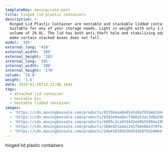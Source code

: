 ```yaml
---
templateKey: movingcrate-post
title: hinged lid plastic containers
description: >-
  Hinged Lid Plastic Container are nestable and stackable lidded container.
  Suitable for any of your storage needs. Light in weight with only 1.6kg, with
  volume of 29.8L. The lid has both anti-theft hole and stabilizing edges to
  make certain stacked boxes does not fall.
model: '395'
external_long: '430'
external_width: '300'
external_height: '285'
internal_long: '395'
internal_width: '280'
internal_height: '270'
volumn: '29.8'
weight: '1.6'
date: 2019-01-26T13:21:06.164Z
tags:
  - attached lid container
  - nestable bin
  - nestable lidded container
images:
  - 'https://cdn.movingboxsale.com/products/837bb4aa0e0542dda791de62d4cd90a9.jpg'
  - 'https://cdn.movingboxsale.com/products/6582e0ae8ecf4881b3ac3d6e59b6a087.jpg'
  - 'https://cdn.movingboxsale.com/products/b895c3ca9f4442eb9b55694a1968ccca.jpg'
  - 'https://cdn.movingboxsale.com/products/3b0ed21aab2241f68ebbe370fe39714d.jpg'
  - 'https://cdn.movingboxsale.com/products/2de418385b364542b8f5d24064fc8e36.jpg'
---
```

hinged lid plastic containers
